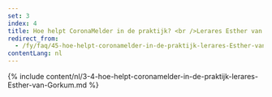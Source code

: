 ```yaml
---
set: 3
index: 4
title: Hoe helpt CoronaMelder in de praktijk? <br />Lerares Esther van Gorkum
redirect_from: 
  - /fy/faq/45-hoe-helpt-coronamelder-in-de-praktijk-lerares-Esther-van-Gorkum
contentLang: nl
---
```

{% include content/nl/3-4-hoe-helpt-coronamelder-in-de-praktijk-lerares-Esther-van-Gorkum.md %}
